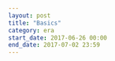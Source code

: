 ```yaml
---
layout: post
title: "Basics"
category: era
start_date: 2017-06-26 00:00
end_date: 2017-07-02 23:59
---
```

